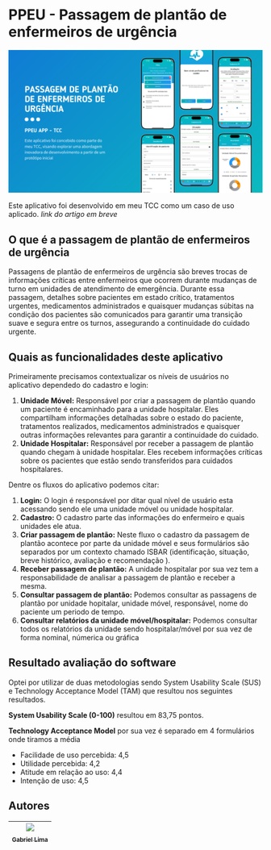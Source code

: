 # PPEU - Passagem de plantão de enfermeiros de urgência 

<p align="center">
  <img src="banner.png" height="auto" width="700" alt="banner">
</p>

Este aplicativo foi desenvolvido em meu TCC como um caso de uso aplicado. *link do artigo em breve*

## O que é a passagem de plantão de enfermeiros de urgência
Passagens de plantão de enfermeiros de urgência são breves trocas de informações críticas entre enfermeiros que ocorrem durante mudanças de turno em unidades de atendimento de emergência. Durante essa passagem, detalhes sobre pacientes em estado crítico, tratamentos urgentes, medicamentos administrados e quaisquer mudanças súbitas na condição dos pacientes são comunicados para garantir uma transição suave e segura entre os turnos, assegurando a continuidade do cuidado urgente.

## Quais as funcionalidades deste aplicativo
Primeiramente precisamos contextualizar os níveis de usuários no aplicativo dependedo do cadastro e login:
1. **Unidade Móvel:** Responsável por criar a passagem de plantão quando um paciente é encaminhado para a unidade hospitalar. Eles compartilham informações detalhadas sobre o estado do paciente, tratamentos realizados, medicamentos administrados e quaisquer outras informações relevantes para garantir a continuidade do cuidado.
2. **Unidade Hospitalar:** Responsável por receber a passagem de plantão quando chegam à unidade hospitalar. Eles recebem informações críticas sobre os pacientes que estão sendo transferidos para cuidados hospitalares.

Dentre os fluxos do aplicativo podemos citar:
1. **Login:** O login é responsável por ditar qual nível de usuário esta acessando sendo ele uma unidade móvel ou unidade hospitalar.
2. **Cadastro:** O cadastro parte das informações do enfermeiro e quais unidades ele atua.
3. **Criar passagem de plantão:** Neste fluxo o cadastro da passagem de plantão acontece por parte da unidade móvel e seus formulários são separados por um contexto chamado ISBAR (identificação, situação, breve histórico, avaliação e recomendação ).
4. **Receber passagem de plantão:** A unidade hospitalar por sua vez tem a responsabilidade de analisar a passagem de plantão e receber a mesma.
5. **Consultar passagem de plantão:** Podemos consultar as passagens de plantão por unidade hopitalar, unidade móvel, responsável, nome do paciente um periodo de tempo.
6. **Consultar relatórios da unidade móvel/hospitalar:** Podemos consultar todos os relatórios da unidade sendo hospitalar/móvel por sua vez de forma nominal, númerica ou gráfica

## Resultado avaliação do software
Optei por utilizar de duas metodologias sendo System Usability Scale (SUS) e Technology Acceptance Model (TAM) que resultou nos seguintes resultados.

**System Usability Scale (0-100)** resultou em 83,75 pontos.

**Technology Acceptance Model** por sua vez é separado em 4 formulários onde tiramos a média
  - Facilidade de uso percebida: 4,5
  - Utilidade percebida: 4,2
  - Atitude em relação ao uso: 4,4
  - Intenção de uso: 4,5 

## Autores
| [<img src="https://github.com/Gabriellimmaa.png" width=115><br><sub>Gabriel Lima</sub>](https://github.com/Gabriellimmaa) |
| :---: 

